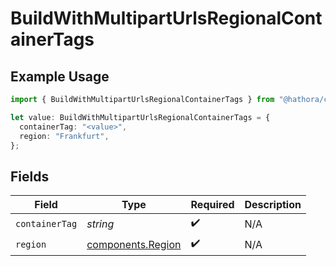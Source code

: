 # BuildWithMultipartUrlsRegionalContainerTags

## Example Usage

```typescript
import { BuildWithMultipartUrlsRegionalContainerTags } from "@hathora/cloud-sdk-typescript/models/components";

let value: BuildWithMultipartUrlsRegionalContainerTags = {
  containerTag: "<value>",
  region: "Frankfurt",
};
```

## Fields

| Field                                                  | Type                                                   | Required                                               | Description                                            |
| ------------------------------------------------------ | ------------------------------------------------------ | ------------------------------------------------------ | ------------------------------------------------------ |
| `containerTag`                                         | *string*                                               | :heavy_check_mark:                                     | N/A                                                    |
| `region`                                               | [components.Region](../../models/components/region.md) | :heavy_check_mark:                                     | N/A                                                    |